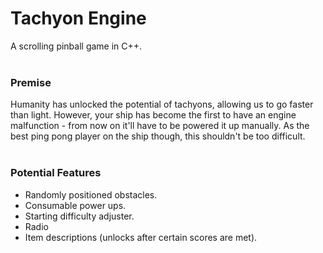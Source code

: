 # Tachyon Engine
A scrolling pinball game in C++.
<br>
<br>

### Premise
Humanity has unlocked the potential of tachyons, allowing us to go faster than light. However, your ship has become the first to have an engine malfunction - from now on it'll have to be powered it up manually. As the best ping pong player on the ship though, this shouldn't be too difficult.
<br>
<br>

### Potential Features
- Randomly positioned obstacles.
- Consumable power ups.
- Starting difficulty adjuster.
- Radio
- Item descriptions (unlocks after certain scores are met).
